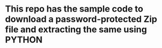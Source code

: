 # This repo has the sample code to download a password-protected Zip file and extracting the same using PYTHON

